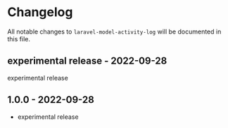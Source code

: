 # Changelog

All notable changes to `laravel-model-activity-log` will be documented in this file.

## experimental release - 2022-09-28

experimental release

## 1.0.0 - 2022-09-28

- experimental release
